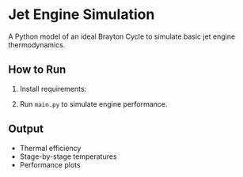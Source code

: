 # Jet Engine Simulation

A Python model of an ideal Brayton Cycle to simulate basic jet engine thermodynamics.

## How to Run
1. Install requirements:

2. Run `main.py` to simulate engine performance.

## Output
- Thermal efficiency
- Stage-by-stage temperatures
- Performance plots 
